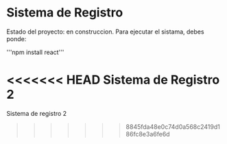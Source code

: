<h1> Sistema de Registro</h1>

Estado del proyecto: en construccion.
Para ejecutar el sistama, debes ponde:

'''npm install react'''


<<<<<<< HEAD
Sistema de Registro 2
=======
Sistema de registro 2
>>>>>>> 8845fda48e0c74d0a568c2419d186fc8e3a6fe6d
